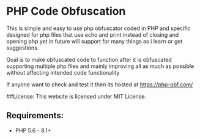 # PHP Code Obfuscation
This is simple and easy to use php obfuscator coded in PHP and specific designed for php files that use echo and print instead of closing and opening php yet in future will support for many things as i learn or get suggestions.

Goal is to make obfuscated code to function after it is obfuscated supporting multiple php files and mainly improving all as much as possible without affecting intended code functionality

If anyone want to check and test it then its hosted at
https://php-obf.com/

##License:
This website is licensed under MIT License.

## Requirements:
* PHP 5.6 - 8.1+
